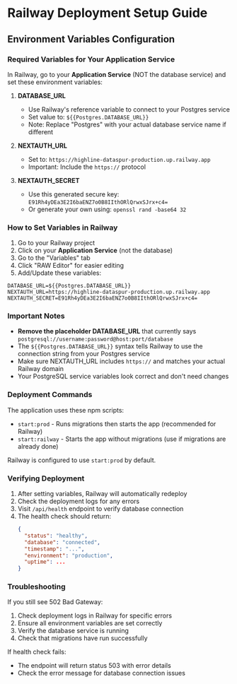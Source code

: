 # Railway Deployment Setup Guide

## Environment Variables Configuration

### Required Variables for Your Application Service

In Railway, go to your **Application Service** (NOT the database service) and set these environment variables:

1. **DATABASE_URL**
   - Use Railway's reference variable to connect to your Postgres service
   - Set value to: `${{Postgres.DATABASE_URL}}`
   - Note: Replace "Postgres" with your actual database service name if different

2. **NEXTAUTH_URL**
   - Set to: `https://highline-dataspur-production.up.railway.app`
   - Important: Include the `https://` protocol

3. **NEXTAUTH_SECRET**
   - Use this generated secure key: `E91Rh4yDEa3E2I6baENZ7o0B8IIthORlQrwxSJrx+c4=`
   - Or generate your own using: `openssl rand -base64 32`

### How to Set Variables in Railway

1. Go to your Railway project
2. Click on your **Application Service** (not the database)
3. Go to the "Variables" tab
4. Click "RAW Editor" for easier editing
5. Add/Update these variables:

```env
DATABASE_URL=${{Postgres.DATABASE_URL}}
NEXTAUTH_URL=https://highline-dataspur-production.up.railway.app
NEXTAUTH_SECRET=E91Rh4yDEa3E2I6baENZ7o0B8IIthORlQrwxSJrx+c4=
```

### Important Notes

- **Remove the placeholder DATABASE_URL** that currently says `postgresql://username:password@host:port/database`
- The `${{Postgres.DATABASE_URL}}` syntax tells Railway to use the connection string from your Postgres service
- Make sure NEXTAUTH_URL includes `https://` and matches your actual Railway domain
- Your PostgreSQL service variables look correct and don't need changes

### Deployment Commands

The application uses these npm scripts:
- `start:prod` - Runs migrations then starts the app (recommended for Railway)
- `start:railway` - Starts the app without migrations (use if migrations are already done)

Railway is configured to use `start:prod` by default.

### Verifying Deployment

1. After setting variables, Railway will automatically redeploy
2. Check the deployment logs for any errors
3. Visit `/api/health` endpoint to verify database connection
4. The health check should return:
   ```json
   {
     "status": "healthy",
     "database": "connected",
     "timestamp": "...",
     "environment": "production",
     "uptime": ...
   }
   ```

### Troubleshooting

If you still see 502 Bad Gateway:
1. Check deployment logs in Railway for specific errors
2. Ensure all environment variables are set correctly
3. Verify the database service is running
4. Check that migrations have run successfully

If health check fails:
- The endpoint will return status 503 with error details
- Check the error message for database connection issues